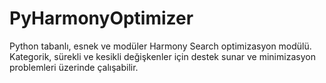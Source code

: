 # PyHarmonyOptimizer
Python tabanlı, esnek ve modüler Harmony Search optimizasyon modülü. Kategorik, sürekli ve kesikli değişkenler için destek sunar ve minimizasyon problemleri üzerinde çalışabilir.
